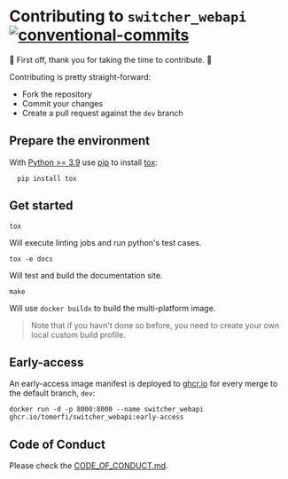# Contributing to `switcher_webapi`</br>[![conventional-commits]][0]

:clap: First off, thank you for taking the time to contribute. :clap:

Contributing is pretty straight-forward:

- Fork the repository
- Commit your changes
- Create a pull request against the `dev` branch

## Prepare the environment

With [Python >= 3.9](https://www.python.org/) use [pip](https://pypi.org/project/pip/) to install
[tox](https://tox.readthedocs.io/):

```shell
  pip install tox
```

## Get started

```shell
tox
```

Will execute linting jobs and run python's test cases.

```shell
tox -e docs
```

Will test and build the documentation site.

```shell
make
```

Will use `docker buildx` to build the multi-platform image.

> Note that if you havn't done so before, you need to create your own local custom build profile.

## Early-access

An early-access image manifest is deployed to [ghcr.io](https://github.com/TomerFi/switcher_webapi/pkgs/container/switcher_webapi)
for every merge to the default branch, `dev`:

```shell
docker run -d -p 8000:8000 --name switcher_webapi ghcr.io/tomerfi/switcher_webapi:early-access
```

## Code of Conduct

Please check the [CODE_OF_CONDUCT.md](CODE_OF_CONDUCT.md).

<!-- Real Links -->
[0]: https://conventionalcommits.org
<!-- Badges Links -->
[conventional-commits]: https://img.shields.io/badge/Conventional%20Commits-1.0.0-yellow.svg
